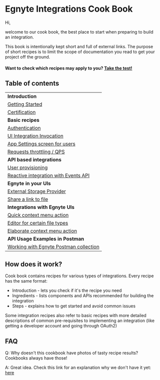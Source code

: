 # Egnyte Integrations Cook Book

Hi,

welcome to our cook book, the best place to start when preparing to build an integration.

This book is intentionally kept short and full of external links.
The purpose of short recipes is to limit the scope of documentation you read to get your project off the ground.

#### Want to check which recipes may apply to you? [Take the test!](test.md)

## Table of contents

|  |
| --- |
|**Introduction**|
|[Getting Started](getting-started.md)|
|[Certification](certification.md)|
|**Basic recipes**|
|[Authentication](auth.md)|
|[UI Integration Invocation](ui-framework.md)|
|[App Settings screen for users](app-settings.md)|
|[Requests throttling / QPS](throttling.md)|
|**API based integrations**|
|[User provisioning](user-provisioning.md)|
|[Reactive integration with Events API](events-app.md)|
|**Egnyte in your UIs**|
|[External Storage Provider](external-storage.md)|
|[Share a link to file](share-link.md)|
|**Integrations with Egnyte UIs**|
|[Quick context menu action](context-menu.md)|
|[Editor for certain file types](editor.md)|
|[Elaborate context menu action](elaborate-uint.md)|
|**API Usage Examples in Postman**|
|[Working with Egnyte Postman collection](api-examples.md)|


## How does it work?

Cook book contains recipes for various types of integrations. Every recipe has the same format:
- Introduction - lets you check if it's the recipe you need
- Ingredients - lists components and APIs recommended for building the integration
- Steps - explains how to get started and avoid common issues

Some integration recipes also refer to basic recipes with more detailed descriptions of common pre-requisites to implementing an integration (like getting a developer account and going through OAuth2)

## FAQ

Q: Why doesn't this cookbook have photos of tasty recipe results? Cookbooks always have those!

A: Great idea. Check this link for an explanation why we don't have it yet: [here](TBD.md)

